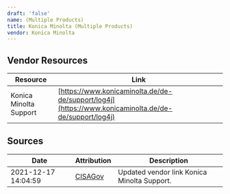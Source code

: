 ```yaml
---
draft: 'false'
name: (Multiple Products)
title: Konica Minolta (Multiple Products)
vendor: Konica Minolta
---
```


## Vendor Resources
| Resource | Link |
| --- | --- |
| Konica Minolta Support | [https://www.konicaminolta.de/de-de/support/log4j](https://www.konicaminolta.de/de-de/support/log4j) |



## Sources
| Date | Attribution | Description |
| --- | --- | --- |
| 2021-12-17 14:04:59 | [CISAGov](https://raw.githubusercontent.com/cisagov/log4j-affected-db/develop/README.md) | Updated vendor link Konica Minolta Support.  |
